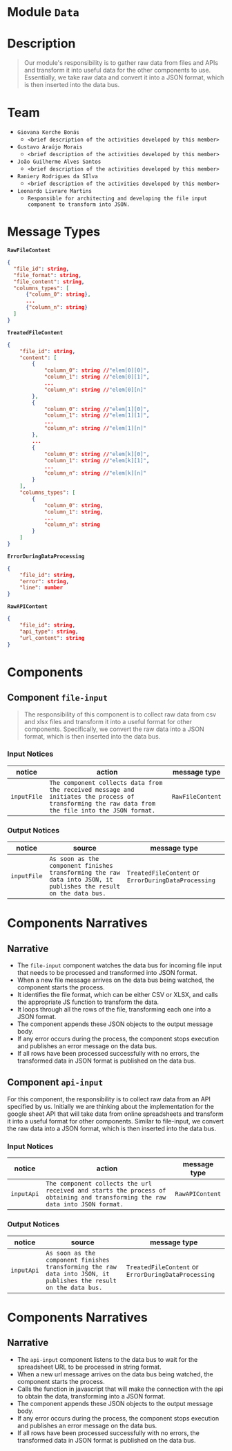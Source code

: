 # Module `Data`

# Description
> Our module's responsibility is to gather raw data from files and APIs and transform it into useful data for the other components to use. Essentially, we take raw data and convert it into a JSON format, which is then inserted into the data bus.

# Team
* `Giovana Kerche Bonás`
  * `<brief description of the activities developed by this member>`
* `Gustavo Araújo Morais`
  * `<brief description of the activities developed by this member>`
* `João Guilherme Alves Santos`
  * `<brief description of the activities developed by this member>`
* `Raniery Rodrigues da SIlva`
  * `<brief description of the activities developed by this member>`
* `Leonardo Livrare Martins`
  * `Responsible for architecting and developing the file input component to transform into JSON.`

# Message Types

**`RawFileContent`**
~~~json
{
  "file_id": string,
  "file_format": string,
  "file_content": string,
  "columns_types": [
	  {"column_0": string},
	  ...
	  {"column_n": string}
  ]
}
~~~
**`TreatedFileContent`**
~~~json
{
	"file_id": string,
	"content": [
		{
			"column_0": string //"elem[0][0]",
			"column_1": string //"elem[0][1]",
			...
			"column_n": string //"elem[0][n]"
		},
		{
			"column_0": string //"elem[1][0]",
			"column_1": string //"elem[1][1]",
			...
			"column_n": string //"elem[1][n]"
		},
		...
		{
			"column_0": string //"elem[k][0]",
			"column_1": string //"elem[k][1]",
			...
			"column_n": string //"elem[k][n]"
		}
	],
	"columns_types": [
		{
			"column_0": string,
			"column_1": string,
			...
			"column_n": string
		}
	]
}
~~~
**`ErrorDuringDataProcessing`**
~~~json
{
	"file_id": string,
	"error": string,
	"line": number
}
~~~
**`RawAPIContent`**
~~~json
{
	"file_id": string,
	"api_type": string,
	"url_content": string
}
~~~



# Components


## Component `file-input`

> The responsibility of this component is to collect raw data from csv and xlsx files and transform it into a useful format for other components. Specifically, we convert the raw data into a JSON format, which is then inserted into the data bus.

### Input Notices

notice | action | message type
-------| ------ | ------------
`inputFile` | `The component collects data from the received message and initiates the process of transforming the raw data from the file into the JSON format.` | `RawFileContent`

### Output Notices

notice    | source | message type
----------| -------| ------------
`inputFile` | `As soon as the component finishes transforming the raw data into JSON, it publishes the result on the data bus.` | `TreatedFileContent` or `ErrorDuringDataProcessing`

# Components Narratives
## Narrative
-   The `file-input` component watches the data bus for incoming file input that needs to be processed and transformed into JSON format.
-   When a new file message arrives on the data bus being watched, the component starts the process.
-   It identifies the file format, which can be either CSV or XLSX, and calls the appropriate JS function to transform the data.
-   It loops through all the rows of the file, transforming each one into a JSON format.
-   The component appends these JSON objects to the output message body.
-   If any error occurs during the process, the component stops execution and publishes an error message on the data bus.
-   If all rows have been processed successfully with no errors, the transformed data in JSON format is published on the data bus.

## Component `api-input`

For this component, the responsibility is to collect raw data from an API specified by us. Initially we are thinking about the implementation for the google sheet API that will take data from online spreadsheets and transform it into a useful format for other components. Similar to file-input, we convert the raw data into a JSON format, which is then inserted into the data bus.

### Input Notices

notice | action | message type
-------| ------ | ------------
`inputApi` | `The component collects the url received and starts the process of obtaining and transforming the raw data into JSON format.` | `RawAPIContent`

### Output Notices

notice    | source | message type
----------| -------| ------------
`inputApi` | `As soon as the component finishes transforming the raw data into JSON, it publishes the result on the data bus.` | `TreatedFileContent` or `ErrorDuringDataProcessing`

# Components Narratives
## Narrative
-   The `api-input` component listens to the data bus to wait for the spreadsheet URL to be processed in string format.
-   When a new url message arrives on the data bus being watched, the component starts the process.
-   Calls the function in javascript that will make the connection with the api to obtain the data, transforming into a JSON format.
-   The component appends these JSON objects to the output message body.
-   If any error occurs during the process, the component stops execution and publishes an error message on the data bus.
-   If all rows have been processed successfully with no errors, the transformed data in JSON format is published on the data bus.


